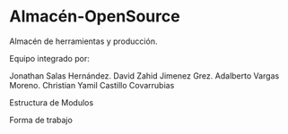 Almacén-OpenSource
==================

Almacén de herramientas y producción.

Equipo integrado por:

Jonathan Salas Hernández.
David Zahid Jimenez Grez.
Adalberto Vargas Moreno.
Christian Yamil Castillo Covarrubias

Estructura de Modulos


Forma de trabajo

